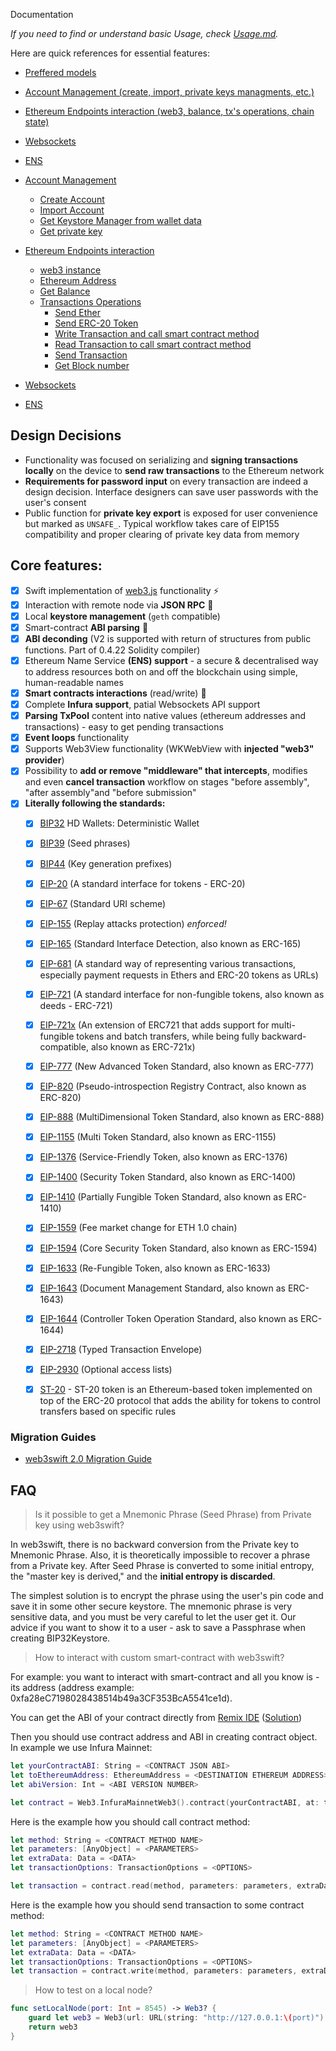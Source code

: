 Documentation

*If you need to find or understand basic Usage, check [Usage.md](https://github.com/matter-labs/web3swift/blob/develop/Documentation/Usage.md).*

Here are quick references for essential features:

- [Preffered models](https://github.com/matter-labs/web3swift/blob/develop/Documentation/Usage.md#preffered-models)
- [Account Management (create, import, private keys managments, etc.)](https://github.com/matter-labs/web3swift/blob/develop/Documentation/Usage.md#account-management)
- [Ethereum Endpoints interaction (web3, balance, tx's operations, chain state)](https://github.com/matter-labs/web3swift/blob/develop/Documentation/Usage.md#ethereum-endpoints-interaction)
- [Websockets](https://github.com/matter-labs/web3swift/blob/develop/Documentation/Usage.md#websockets)
- [ENS](https://github.com/matter-labs/web3swift/blob/develop/Documentation/Usage.md#ens)





- [Account Management](https://github.com/matter-labs/web3swift/blob/develop/Documentation/Usage.md#account-management)

  - [Create Account](https://github.com/matter-labs/web3swift/blob/develop/Documentation/Usage.md#create-account)
  - [Import Account](https://github.com/matter-labs/web3swift/blob/develop/Documentation/Usage.md#import-account)
  - [Get Keystore Manager from wallet data](https://github.com/matter-labs/web3swift/blob/develop/Documentation/Usage.md#get-keystore-manager-from-wallet-data)
  - [Get private key](https://github.com/matter-labs/web3swift/blob/develop/Documentation/Usage.md#get-private-key)

- [Ethereum Endpoints interaction](https://github.com/matter-labs/web3swift/blob/develop/Documentation/Usage.md#ethereum-endpoints-interaction)

  - [web3 instance](https://github.com/matter-labs/web3swift/blob/develop/Documentation/Usage.md#web3-instance)
  - [Ethereum Address](https://github.com/matter-labs/web3swift/blob/develop/Documentation/Usage.md#ethereum-address)
  - [Get Balance](https://github.com/matter-labs/web3swift/blob/develop/Documentation/Usage.md#get-balance)
  - [Transactions Operations](https://github.com/matter-labs/web3swift/blob/develop/Documentation/Usage.md#transactions-operations)
      - [Send Ether](https://github.com/matter-labs/web3swift/blob/develop/Documentation/Usage.md#send-ether)
      - [Send ERC-20 Token](https://github.com/matter-labs/web3swift/blob/develop/Documentation/Usage.md#send-erc-20-token)
      - [Write Transaction and call smart contract method](https://github.com/matter-labs/web3swift/blob/develop/Documentation/Usage.md#write-transaction-and-call-smart-contract-method)
      - [Read Transaction to call smart contract method](https://github.com/matter-labs/web3swift/blob/develop/Documentation/Usage.md#read-transaction-to-call-smart-contract-method)
    - [Send Transaction](https://github.com/matter-labs/web3swift/blob/develop/Documentation/Usage.md#send-transaction)
    - [Get Block number](https://github.com/matter-labs/web3swift/blob/develop/Documentation/Usage.md#get-block-number)

- [Websockets](https://github.com/matter-labs/web3swift/blob/develop/Documentation/Usage.md#websockets)

- [ENS](https://github.com/matter-labs/web3swift/blob/develop/Documentation/Usage.md#ens)

  

## Design Decisions

- Functionality was focused on serializing and **signing transactions locally** on the device to **send raw transactions** to the Ethereum network
- **Requirements for password input** on every transaction are indeed a design decision. Interface designers can save user passwords with the user's consent
- Public function for **private key export** is exposed for user convenience but marked as `UNSAFE_`. Typical workflow takes care of EIP155 compatibility and proper clearing of private key data from memory


## Core features:

- [x] Swift implementation of [web3.js](https://github.com/ethereum/web3.js/) functionality :zap:
- [x] Interaction with remote node via **JSON RPC** :thought_balloon:
- [x] Local **keystore management** (`geth` compatible)
- [x] Smart-contract **ABI parsing** :book:
- [x] **ABI deconding** (V2 is supported with return of structures from public functions. Part of 0.4.22 Solidity compiler)
- [x] Ethereum Name Service **(ENS) support** - a secure & decentralised way to address resources both on and off the blockchain using simple, human-readable names
- [x] **Smart contracts interactions** (read/write) :arrows_counterclockwise:
- [x] Complete **Infura support**, patial Websockets API support
- [x] **Parsing TxPool** content into native values (ethereum addresses and transactions) - easy to get pending transactions
- [x] **Event loops** functionality
- [x] Supports Web3View functionality (WKWebView with **injected "web3" provider**)
- [x] Possibility to **add or remove "middleware" that intercepts**, modifies and even **cancel transaction** workflow on stages "before assembly", "after assembly"and "before submission"
- [x] **Literally following the standards:**
    - [x] [BIP32](https://github.com/bitcoin/bips/blob/develop/bip-0032.mediawiki) HD Wallets: Deterministic Wallet
    
    - [x] [BIP39](https://github.com/bitcoin/bips/blob/develop/bip-0039.mediawiki) (Seed phrases)
    
    - [x] [BIP44](https://github.com/bitcoin/bips/blob/develop/bip-0044.mediawiki) (Key generation prefixes)
    
    - [x] [EIP-20](https://github.com/ethereum/EIPs/blob/develop/EIPS/eip-20.md) (A standard interface for tokens - ERC-20)
    
    - [x] [EIP-67](https://github.com/ethereum/EIPs/issues/67) (Standard URI scheme)
    
    - [x] [EIP-155](https://github.com/ethereum/EIPs/blob/develop/EIPS/eip-155.md) (Replay attacks protection) *enforced!*
    
    - [x] [EIP-165](https://github.com/ethereum/EIPs/blob/develop/EIPS/eip-165.md) (Standard Interface Detection, also known as ERC-165)
    
    - [x] [EIP-681](https://github.com/ethereum/EIPs/blob/develop/EIPS/eip-681.md) (A standard way of representing various transactions, especially payment requests in Ethers and ERC-20 tokens as URLs)
    
    - [x] [EIP-721](https://github.com/ethereum/EIPs/blob/develop/EIPS/eip-721.md) (A standard interface for non-fungible tokens, also known as deeds - ERC-721)
    
    - [x] [EIP-721x](https://github.com/loomnetwork/erc721x) (An extension of ERC721 that adds support for multi-fungible tokens and batch transfers, while being fully backward-compatible, also known as ERC-721x)
    
    - [x] [EIP-777](https://github.com/ethereum/EIPs/blob/develop/EIPS/eip-777.md) (New Advanced Token Standard, also known as ERC-777)
    
    - [x] [EIP-820](https://github.com/ethereum/EIPs/blob/develop/EIPS/eip-820.md) (Pseudo-introspection Registry Contract, also known as ERC-820)
    
    - [x] [EIP-888](https://github.com/ethereum/EIPs/issues/888) (MultiDimensional Token Standard, also known as ERC-888)
    
    - [x] [EIP-1155](https://github.com/ethereum/EIPs/blob/develop/EIPS/eip-1155.md) (Multi Token Standard, also known as ERC-1155)
    
    - [x] [EIP-1376](https://github.com/ethereum/EIPs/issues/1376) (Service-Friendly Token, also known as ERC-1376)
    
    - [x] [EIP-1400](https://github.com/ethereum/EIPs/issues/1411) (Security Token Standard, also known as ERC-1400)
    
    - [x] [EIP-1410](https://github.com/ethereum/EIPs/issues/1410) (Partially Fungible Token Standard, also known as ERC-1410)
    
    - [x] [EIP-1559](https://github.com/ethereum/EIPs/blob/master/EIPS/eip-1559.md) (Fee market change for ETH 1.0 chain)
    
    - [x] [EIP-1594](https://github.com/ethereum/EIPs/issues/1594) (Core Security Token Standard, also known as ERC-1594)
    
    - [x] [EIP-1633](https://github.com/ethereum/EIPs/issues/1634) (Re-Fungible Token, also known as ERC-1633)
    
    - [x] [EIP-1643](https://github.com/ethereum/EIPs/issues/1643) (Document Management Standard, also known as ERC-1643)
    
    - [x] [EIP-1644](https://github.com/ethereum/EIPs/issues/1644) (Controller Token Operation Standard, also known as ERC-1644)
    
    - [x] [EIP-2718](https://github.com/ethereum/EIPs/blob/master/EIPS/eip-2718.md) (Typed Transaction Envelope)
    
    - [x] [EIP-2930](https://github.com/ethereum/EIPs/blob/master/EIPS/eip-2930.md) (Optional access lists)
    
    - [x] [ST-20](https://github.com/PolymathNetwork/polymath-core) - ST-20 token is an Ethereum-based token implemented on top of the ERC-20 protocol that adds the ability for tokens to control transfers based on specific rules
    
      

### Migration Guides

- [web3swift 2.0 Migration Guide](https://github.com/matterinc/web3swift/blob/develop/Documentation/web3swift%202.0%20Migration%20Guide.md)

## 

## FAQ

> Is it possible to get a Mnemonic Phrase (Seed Phrase) from Private key using web3swift?

In web3swift, there is no backward conversion from the Private key to Mnemonic Phrase. Also, it is theoretically impossible to recover a phrase from a Private key. After Seed Phrase is converted to some initial entropy, the "master key is derived," and the **initial entropy is discarded**.

The simplest solution is to encrypt the phrase using the user's pin code and save it in some other secure keystore.
The mnemonic phrase is very sensitive data, and you must be very careful to let the user get it.
Our advice if you want to show it to a user - ask to save a Passphrase when creating BIP32Keystore.

> How to interact with custom smart-contract with web3swift?

For example: you want to interact with smart-contract and all you know is - its address (address example: 0xfa28eC7198028438514b49a3CF353BcA5541ce1d).

You can get the ABI of your contract directly from [Remix IDE](https://remix.ethereum.org/) ([Solution](https://ethereum.stackexchange.com/questions/27536/where-to-find-contract-abi-in-new-version-of-online-remix-solidity-compiler?rq=1))

Then you should use contract address and ABI in creating contract object. In example we use Infura Mainnet:

```swift
let yourContractABI: String = <CONTRACT JSON ABI>
let toEthereumAddress: EthereumAddress = <DESTINATION ETHEREUM ADDRESS>
let abiVersion: Int = <ABI VERSION NUMBER>

let contract = Web3.InfuraMainnetWeb3().contract(yourContractABI, at: toEthereumAddress, abiVersion: abiVersion)
```

Here is the example how you should call contract method:

```swift
let method: String = <CONTRACT METHOD NAME>
let parameters: [AnyObject] = <PARAMETERS>
let extraData: Data = <DATA>
let transactionOptions: TransactionOptions = <OPTIONS>

let transaction = contract.read(method, parameters: parameters, extraData: extraData )
```

Here is the example how you should send transaction to some contract method:

```swift
let method: String = <CONTRACT METHOD NAME>
let parameters: [AnyObject] = <PARAMETERS>
let extraData: Data = <DATA>
let transactionOptions: TransactionOptions = <OPTIONS>
let transaction = contract.write(method, parameters: parameters, extraData: extraData )
```

> How to test on a local node?

```swift
func setLocalNode(port: Int = 8545) -> Web3? {
    guard let web3 = Web3(url: URL(string: "http://127.0.0.1:\(port)")!) else { return nil }
    return web3
}
```


